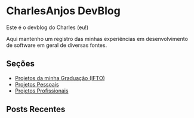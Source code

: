 # CharlesAnjos DevBlog

Este é o devblog do Charles (eu!)

Aqui mantenho um registro das minhas experiências em desenvolvimento de software em geral de diversas fontes.

## Seções

- [Projetos da minha Graduação (IFTO)](/ifto)
- [Projetos Pessoais](/projetos_pessoais)
- [Projetos Profissionais](/projetos_profissionais)

## Posts Recentes